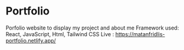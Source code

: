 # Portfolio

Porfolio website to display my project and about me
Framework used: React, JavaScript, Html, Tailwind CSS
Live : https://matanfridlis-portfolio.netlify.app/
